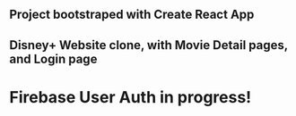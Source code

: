 ## Project bootstraped with Create React App

## Disney+ Website clone, with Movie Detail pages, and Login page
# Firebase User Auth in progress!

